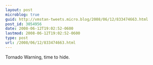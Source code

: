 ```yaml
---
layout: post
microblog: true
guid: http://vmstan-tweets.micro.blog/2008/06/12/833474663.html
post_id: 3054956
date: 2008-06-12T19:02:52-0600
lastmod: 2008-06-12T19:02:52-0600
type: post
url: /2008/06/12/833474663.html
---
```

Tornado Warning, time to hide.
